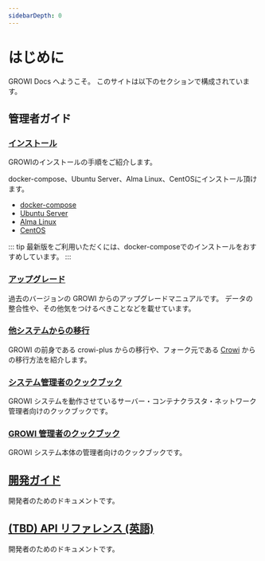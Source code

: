 ```yaml
---
sidebarDepth: 0
---
```


# はじめに

GROWI Docs へようこそ。
このサイトは以下のセクションで構成されています。

## 管理者ガイド

### [インストール](/ja/admin-guide/getting-started/docker-compose.html)

GROWIのインストールの手順をご紹介します。

docker-compose、Ubuntu Server、Alma Linux、CentOSにインストール頂けます。

- [docker-compose](/ja/admin-guide/getting-started/docker-compose.html)
- [Ubuntu Server](/ja/admin-guide/getting-started/ubuntu-server.html)
- [Alma Linux](/ja/admin-guide/getting-started/almalinux.html)
- [CentOS](/ja/admin-guide/getting-started/centos.html)

::: tip
最新版をご利用いただくには、docker-composeでのインストールをおすすめしています。
:::


### [アップグレード](/ja/admin-guide/upgrading/42x.html)

過去のバージョンの GROWI からのアップグレードマニュアルです。
データの整合性や、その他気をつけるべきことなどを載せています。

### [他システムからの移行](/ja/admin-guide/migration-guide/from-crowi-plus-onpremise.html)

GROWI の前身である crowi-plus からの移行や、フォーク元である [Crowi](https://site.crowi.wiki/) からの移行方法を紹介します。

### [システム管理者のクックブック](/ja/admin-guide/admin-cookbook/launch-with-systemd.html)

GROWI システムを動作させているサーバー・コンテナクラスタ・ネットワーク管理者向けのクックブックです。

### [GROWI 管理者のクックブック](/ja/admin-guide/management-cookbook/line-breaks.html)

GROWI システム本体の管理者向けのクックブックです。

## [開発ガイド](/ja/dev/)

開発者のためのドキュメントです。

## [(TBD) API リファレンス (英語)](/en/api/)

開発者のためのドキュメントです。
